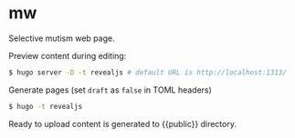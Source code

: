 # mw
Selective mutism web page.

Preview content during editing:
```bash
$ hugo server -D -t revealjs # default URL is http://localhost:1313/
```

Generate pages (set `draft` as `false` in TOML headers)
```bash
$ hugo -t revealjs
```

Ready to upload content is generated to {{public}} directory.
